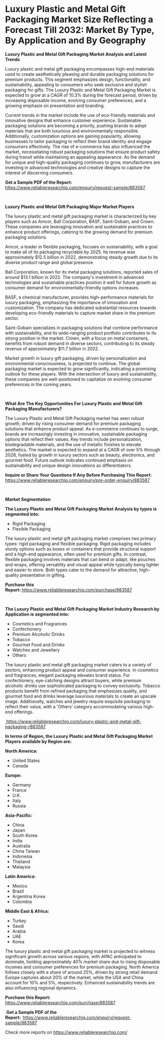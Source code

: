<p><h1>Luxury Plastic and Metal Gift Packaging Market Size Reflecting a Forecast Till 2032: Market By Type, By Application and By Geography</h1></p><p><strong>Luxury Plastic and Metal Gift Packaging Market Analysis and Latest Trends</strong></p>
<p><p>Luxury plastic and metal gift packaging encompasses high-end materials used to create aesthetically pleasing and durable packaging solutions for premium products. This segment emphasizes design, functionality, and sustainability, appealing to consumers who seek exclusive and stylish packaging for gifts. The Luxury Plastic and Metal Gift Packaging Market is expected to grow at a CAGR of 10.3% during the forecast period, driven by increasing disposable income, evolving consumer preferences, and a growing emphasis on presentation and branding.</p><p>Current trends in the market include the use of eco-friendly materials and innovative designs that enhance customer experience. Sustainable packaging solutions are becoming a priority, pushing brands to adopt materials that are both luxurious and environmentally responsible. Additionally, customization options are gaining popularity, allowing businesses to tailor packaging to reflect their brand identity and engage consumers effectively. The rise of e-commerce has also influenced the market, necessitating robust packaging solutions that ensure product safety during transit while maintaining an appealing appearance. As the demand for unique and high-quality packaging continues to grow, manufacturers are investing in advanced technologies and creative designs to capture the interest of discerning consumers.</p></p>
<p><strong>Get a Sample PDF of the Report:&nbsp;</strong> <a href="https://www.reliableresearchiq.com/enquiry/request-sample/883587?utm_campaign=2655&utm_medium=2&utm_source=Github&utm_content=ia&utm_term=08032025&utm_id=luxury-plastic-and-metal-gift-packaging">https://www.reliableresearchiq.com/enquiry/request-sample/883587</a></p>
<p>&nbsp;</p>
<p><strong>Luxury Plastic and Metal Gift Packaging Major Market Players</strong></p>
<p><p>The luxury plastic and metal gift packaging market is characterized by key players such as Amcor, Ball Corporation, BASF, Saint-Gobain, and Crown. These companies are leveraging innovation and sustainable practices to enhance product offerings, catering to the growing demand for premium packaging solutions.</p><p>Amcor, a leader in flexible packaging, focuses on sustainability, with a goal to make all of its packaging recyclable by 2025. Its revenue was approximately $12.5 billion in 2022, demonstrating steady growth due to its diverse product range and global presence.</p><p>Ball Corporation, known for its metal packaging solutions, reported sales of around $13.1 billion in 2022. The company's investment in advanced technologies and sustainable practices position it well for future growth as consumer demand for environmentally-friendly options increases.</p><p>BASF, a chemical manufacturer, provides high-performance materials for luxury packaging, emphasizing the importance of innovation and customization. The company has dedicated substantial resources towards developing eco-friendly materials to capture market share in the premium sector.</p><p>Saint-Gobain specializes in packaging solutions that combine performance with sustainability, and its wide-ranging product portfolio contributes to its strong position in the market. Crown, with a focus on metal containers, benefits from robust demand in diverse sectors, contributing to its steady revenue of approximately $11.7 billion in 2022.</p><p>Market growth in luxury gift packaging, driven by personalization and environmental consciousness, is projected to continue. The global packaging market is expected to grow significantly, indicating a promising outlook for these players. With the intersection of luxury and sustainability, these companies are well-positioned to capitalize on evolving consumer preferences in the coming years.</p></p>
<p>&nbsp;</p>
<p><strong>What Are The Key Opportunities For Luxury Plastic and Metal Gift Packaging Manufacturers?</strong></p>
<p><p>The Luxury Plastic and Metal Gift Packaging market has seen robust growth, driven by rising consumer demand for premium packaging solutions that enhance product appeal. As e-commerce continues to surge, brands are increasingly investing in innovative, sustainable packaging options that reflect their values. Key trends include personalization, biodegradable materials, and the use of metallic finishes to elevate aesthetics. The market is expected to expand at a CAGR of over 5% through 2028, fueled by growth in luxury sectors such as beauty, electronics, and gourmet food. Future outlook indicates continued emphasis on sustainability and unique design innovations as differentiators.</p></p>
<p><strong>Inquire or Share Your Questions If Any Before Purchasing This Report:</strong> <a href="https://www.reliableresearchiq.com/enquiry/pre-order-enquiry/883587?utm_campaign=2655&utm_medium=2&utm_source=Github&utm_content=ia&utm_term=08032025&utm_id=luxury-plastic-and-metal-gift-packaging">https://www.reliableresearchiq.com/enquiry/pre-order-enquiry/883587</a></p>
<p>&nbsp;</p>
<p><strong>Market Segmentation</strong></p>
<p><strong>The Luxury Plastic and Metal Gift Packaging Market Analysis by types is segmented into:</strong></p>
<p><ul><li>Rigid Packaging</li><li>Flexible Packaging</li></ul></p>
<p><p>The luxury plastic and metal gift packaging market comprises two primary types: rigid packaging and flexible packaging. Rigid packaging includes sturdy options such as boxes or containers that provide structural support and a high-end appearance, often used for premium gifts. In contrast, flexible packaging involves materials that can bend or adapt, like pouches and wraps, offering versatility and visual appeal while typically being lighter and easier to store. Both types cater to the demand for attractive, high-quality presentation in gifting.</p></p>
<p><strong>Purchase this Report:&nbsp;</strong><a href="https://www.reliableresearchiq.com/purchase/883587?utm_campaign=2655&utm_medium=2&utm_source=Github&utm_content=ia&utm_term=08032025&utm_id=luxury-plastic-and-metal-gift-packaging">https://www.reliableresearchiq.com/purchase/883587</a></p>
<p>&nbsp;</p>
<p><strong>The Luxury Plastic and Metal Gift Packaging Market Industry Research by Application is segmented into:</strong></p>
<p><ul><li>Cosmetics and Fragrances</li><li>Confectionery</li><li>Premium Alcoholic Drinks</li><li>Tobacco</li><li>Gourmet Food and Drinks</li><li>Watches and Jewellery</li><li>Others</li></ul></p>
<p><p>The luxury plastic and metal gift packaging market caters to a variety of sectors, enhancing product appeal and consumer experience. In cosmetics and fragrances, elegant packaging elevates brand status. For confectionery, eye-catching designs attract buyers, while premium alcoholic drinks use sophisticated packaging to convey exclusivity. Tobacco products benefit from refined packaging that emphasizes quality, and gourmet food and drinks leverage luxurious materials to create an upscale image. Additionally, watches and jewelry require exquisite packaging to reflect their value, with a 'Others' category accommodating various high-end offerings.</p></p>
<p><a href="https://www.reliableresearchiq.com/luxury-plastic-and-metal-gift-packaging-r883587?utm_campaign=2655&utm_medium=2&utm_source=Github&utm_content=ia&utm_term=08032025&utm_id=luxury-plastic-and-metal-gift-packaging">&nbsp;https://www.reliableresearchiq.com/luxury-plastic-and-metal-gift-packaging-r883587</a></p>
<p><strong>In terms of Region, the Luxury Plastic and Metal Gift Packaging Market Players available by Region are:</strong></p>
<p>
    <p> <strong> North America: </strong>
        <ul>
            <li>United States</li>
            <li>Canada</li>
        </ul>
        </p> 
    <p> <strong> Europe: </strong>
        <ul>
            <li>Germany</li>
            <li>France</li>
            <li>U.K.</li>
            <li>Italy</li>
            <li>Russia</li>
        </ul>
        </p> 
    <p> <strong> Asia-Pacific: </strong>
        <ul>
            <li>China</li>
            <li>Japan</li>
            <li>South Korea</li>
            <li>India</li>
            <li>Australia</li>
            <li>China Taiwan</li>
            <li>Indonesia</li>
            <li>Thailand</li>
            <li>Malaysia</li>
        </ul>
        </p> 
    <p> <strong> Latin America: </strong>
        <ul>
            <li>Mexico</li>
            <li>Brazil</li>
            <li>Argentina Korea</li>
            <li>Colombia</li>
        </ul>
        </p> 
    <p> <strong> Middle East & Africa: </strong>
        <ul>
            <li>Turkey</li>
            <li>Saudi</li>
            <li>Arabia</li>
            <li>UAE</li>
            <li>Korea</li>
        </ul>
    </p>
    </p>
<p><p>The luxury plastic and metal gift packaging market is projected to witness significant growth across various regions, with APAC anticipated to dominate, holding approximately 40% market share due to rising disposable incomes and consumer preferences for premium packaging. North America follows closely with a share of around 25%, driven by strong retail demand. Europe captures about 20% of the market, while the USA and China account for 10% and 5%, respectively. Enhanced sustainability trends are also influencing regional dynamics.</p></p>
<p><strong>Purchase this Report: </strong><a href="https://www.reliableresearchiq.com/purchase/883587?utm_campaign=2655&utm_medium=2&utm_source=Github&utm_content=ia&utm_term=08032025&utm_id=luxury-plastic-and-metal-gift-packaging">https://www.reliableresearchiq.com/purchase/883587</a></p>
<p>&nbsp;<strong>Get a Sample PDF of the Report:&nbsp;&nbsp;</strong><a href="https://www.reliableresearchiq.com/enquiry/request-sample/883587?utm_campaign=2655&utm_medium=2&utm_source=Github&utm_content=ia&utm_term=08032025&utm_id=luxury-plastic-and-metal-gift-packaging">https://www.reliableresearchiq.com/enquiry/request-sample/883587</a></p>
<p><strong></strong></p>
<p>Check more reports on <a href="https://www.reliableresearchiq.com/?utm_campaign=2655&utm_medium=2&utm_source=Github&utm_content=ia&utm_term=08032025&utm_id=luxury-plastic-and-metal-gift-packaging">https://www.reliableresearchiq.com/</a></p>